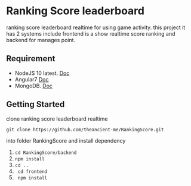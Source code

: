 # Ranking Score leaderboard
ranking score leaderboard realtime for using game activity. this project it has 2 systems include frontend is a show realtime score ranking and backend for manages point.

##  Requirement

 - NodeJS 10 latest. [Doc](https://nodejs.org/en/docs/)
 - Angular7  [Doc]([https://angular.io/docs](https://angular.io/docs))
 - MongoDB.  [Doc](https://docs.mongodb.com/manual/reference/program/mongod/)

## Getting Started
clone ranking score leaderboard realtime 
```
git clone https://github.com/theancient-me/RankingScore.git 
 ```
 into folder RankingScore and install dependency
1. `` cd RankingScore/backend ``
2.  `` npm install ``
3. `` cd .. ``
4. `` cd frontend``
5. `` npm install``
